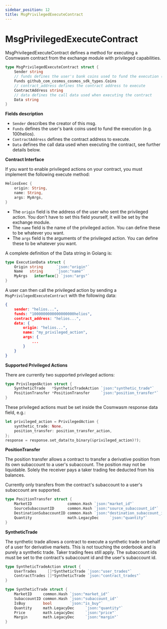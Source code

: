 ```yaml
---
sidebar_position: 12
title: MsgPrivilegedExecuteContract
---
```


# MsgPrivilegedExecuteContract

MsgPrivilegedExecuteContract defines a method for executing a Cosmwasm contract from the exchange module with privileged capabilities.

```go
type MsgPrivilegedExecuteContract struct {
	Sender string
	// funds defines the user's bank coins used to fund the execution (e.g. 100helios).
	Funds github_com_cosmos_cosmos_sdk_types.Coins
	// contract_address defines the contract address to execute
	ContractAddress string
	// data defines the call data used when executing the contract
	Data string
}

```

**Fields description**

- `Sender` describes the creator of this msg.
- `Funds` defines the user's bank coins used to fund the execution (e.g. 100helios).
- `ContractAddress` defines the contract address to execute.
- `Data` defines the call data used when executing the contract, see further details below.

**Contract Interface**

If you want to enable privileged actions on your contract, you must implement the following execute method:

```rust
HeliosExec {
    origin: String,
    name: String,
    args: MyArgs,
}
```

- The `origin` field is the address of the user who sent the privileged action. You don't have to set this field yourself, it will be set by the exchange module.
- The `name` field is the name of the privileged action. You can define these to be whatever you want.
- The `args` field is the arguments of the privileged action. You can define these to be whatever you want.

A complete definition of the Data string in Golang is:

```go
type ExecutionData struct {
	Origin string      `json:"origin"`
	Name   string      `json:"name"`
	MyArgs   interface{} `json:"args"`
}
```

A user can then call the privileged action by sending a `MsgPrivilegedExecuteContract` with the following data:

```json
{
	sender: "helios...",
	funds: "1000000000000000000helios",
	contract_address: "helios...",
	data: {
		origin: "helios...",
		name: "my_privileged_action",
		args: {
			...
		}
	}
}
```

**Supported Privileged Actions**

There are currently two supported privileged actions:

```go
type PrivilegedAction struct {
	SyntheticTrade   *SyntheticTradeAction `json:"synthetic_trade"`
	PositionTransfer *PositionTransfer     `json:"position_transfer"`
}
```

These privileged actions must be set inside the Cosmwasm response data field, e.g.:

```rust
let privileged_action = PrivilegedAction {
    synthetic_trade: None,
    position_transfer: position_transfer_action,
};
response = response.set_data(to_binary(&privileged_action)?);
```

**PositionTransfer**

The position transfer allows a contract to transfer a derivative position from its own subaccount to a user's subaccount. The position may not be liquidable. Solely the receiver pays a taker trading fee deducted from his balances.

Currently only transfers from the contract's subaccount to a user's subaccount are supported.

```go
type PositionTransfer struct {
    MarketID                common.Hash `json:"market_id"`
    SourceSubaccountID      common.Hash `json:"source_subaccount_id"`
    DestinationSubaccountID common.Hash `json:"destination_subaccount_id"`
    Quantity                math.LegacyDec     `json:"quantity"`
}
```

**SyntheticTrade**

The synthetic trade allows a contract to execute a synthetic trade on behalf of a user for derivative markets. This is not touching the orderbook and is purely a synthetic trade. Taker trading fees still apply. The subaccount ids must be set to the contract's subaccount id and the user's subaccount id.

```go
type SyntheticTradeAction struct {
	UserTrades     []*SyntheticTrade `json:"user_trades"`
	ContractTrades []*SyntheticTrade `json:"contract_trades"`
}

type SyntheticTrade struct {
	MarketID     common.Hash `json:"market_id"`
	SubaccountID common.Hash `json:"subaccount_id"`
	IsBuy        bool        `json:"is_buy"`
	Quantity     math.LegacyDec     `json:"quantity"`
	Price        math.LegacyDec     `json:"price"`
	Margin       math.LegacyDec     `json:"margin"`
}
```
